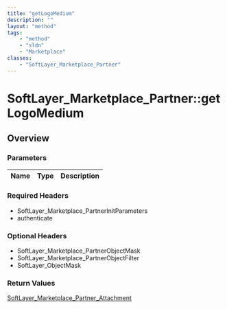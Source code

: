 ```yaml
---
title: "getLogoMedium"
description: ""
layout: "method"
tags:
    - "method"
    - "sldn"
    - "Marketplace"
classes:
    - "SoftLayer_Marketplace_Partner"
---
```

# SoftLayer_Marketplace_Partner::getLogoMedium
## Overview 


### Parameters 
|Name | Type | Description |
| --- | --- | --- |


### Required Headers
* SoftLayer_Marketplace_PartnerInitParameters
* authenticate

### Optional Headers
* SoftLayer_Marketplace_PartnerObjectMask
* SoftLayer_Marketplace_PartnerObjectFilter
* SoftLayer_ObjectMask

### Return Values
<a href='/reference/datatypes/SoftLayer_Marketplace_Partner_Attachment'>SoftLayer_Marketplace_Partner_Attachment </a>
